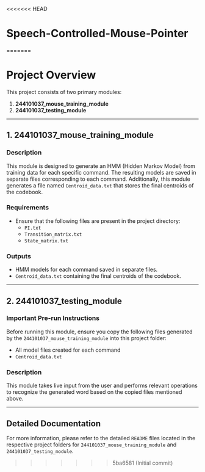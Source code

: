 <<<<<<< HEAD
# Speech-Controlled-Mouse-Pointer
=======
# Project Overview

This project consists of two primary modules:

1. **244101037_mouse_training_module**
2. **244101037_testing_module**

---

## 1. 244101037_mouse_training_module

### Description
This module is designed to generate an HMM (Hidden Markov Model) from training data for each specific command. The resulting models are saved in separate files corresponding to each command. Additionally, this module generates a file named `Centroid_data.txt` that stores the final centroids of the codebook.

### Requirements
- Ensure that the following files are present in the project directory:
  - `PI.txt`
  - `Transition_matrix.txt`
  - `State_matrix.txt`

### Outputs
- HMM models for each command saved in separate files.
- `Centroid_data.txt` containing the final centroids of the codebook.

---

## 2. 244101037_testing_module

### Important Pre-run Instructions
Before running this module, ensure you copy the following files generated by the `244101037_mouse_training_module` into this project folder:
- All model files created for each command
- `Centroid_data.txt`

### Description
This module takes live input from the user and performs relevant operations to recognize the generated word based on the copied files mentioned above.

---

## Detailed Documentation
For more information, please refer to the detailed `README` files located in the respective project folders for `244101037_mouse_training_module` and `244101037_testing_module`.
>>>>>>> 5ba6581 (Initial commit)
